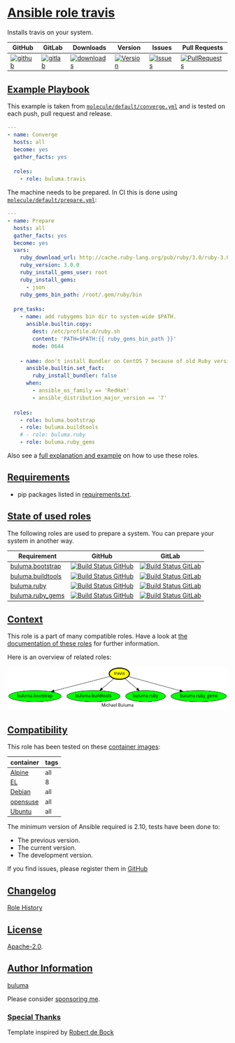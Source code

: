 # [Ansible role travis](#travis)

Installs travis on your system.

|GitHub|GitLab|Downloads|Version|Issues|Pull Requests|
|------|------|-------|-------|------|-------------|
|[![github](https://github.com/buluma/ansible-role-travis/workflows/Ansible%20Molecule/badge.svg)](https://github.com/buluma/ansible-role-travis/actions)|[![gitlab](https://gitlab.com/shadowwalker/ansible-role-travis/badges/master/pipeline.svg)](https://gitlab.com/shadowwalker/ansible-role-travis)|[![downloads](https://img.shields.io/ansible/role/d/4863)](https://galaxy.ansible.com/buluma/travis)|[![Version](https://img.shields.io/github/release/buluma/ansible-role-travis.svg)](https://github.com/buluma/ansible-role-travis/releases/)|[![Issues](https://img.shields.io/github/issues/buluma/ansible-role-travis.svg)](https://github.com/buluma/ansible-role-travis/issues/)|[![PullRequests](https://img.shields.io/github/issues-pr-closed-raw/buluma/ansible-role-travis.svg)](https://github.com/buluma/ansible-role-travis/pulls/)|

## [Example Playbook](#example-playbook)

This example is taken from [`molecule/default/converge.yml`](https://github.com/buluma/ansible-role-travis/blob/master/molecule/default/converge.yml) and is tested on each push, pull request and release.

```yaml
---
- name: Converge
  hosts: all
  become: yes
  gather_facts: yes

  roles:
    - role: buluma.travis
```

The machine needs to be prepared. In CI this is done using [`molecule/default/prepare.yml`](https://github.com/buluma/ansible-role-travis/blob/master/molecule/default/prepare.yml):

```yaml
---
- name: Prepare
  hosts: all
  gather_facts: yes
  become: yes
  vars:
    ruby_download_url: http://cache.ruby-lang.org/pub/ruby/3.0/ruby-3.0.0.tar.gz
    ruby_version: 3.0.0
    ruby_install_gems_user: root
    ruby_install_gems:
      - json
    ruby_gems_bin_path: /root/.gem/ruby/bin

  pre_tasks:
    - name: add rubygems bin dir to system-wide $PATH.
      ansible.builtin.copy:
        dest: /etc/profile.d/ruby.sh
        content: 'PATH=$PATH:{{ ruby_gems_bin_path }}'
        mode: 0644

    - name: don't install Bundler on CentOS 7 because of old Ruby version.
      ansible.builtin.set_fact:
        ruby_install_bundler: false
      when:
        - ansible_os_family == 'RedHat'
        - ansible_distribution_major_version == '7'

  roles:
    - role: buluma.bootstrap
    - role: buluma.buildtools
    # - role: buluma.ruby
    - role: buluma.ruby_gems
```

Also see a [full explanation and example](https://buluma.github.io/how-to-use-these-roles.html) on how to use these roles.


## [Requirements](#requirements)

- pip packages listed in [requirements.txt](https://github.com/buluma/ansible-role-travis/blob/master/requirements.txt).

## [State of used roles](#state-of-used-roles)

The following roles are used to prepare a system. You can prepare your system in another way.

| Requirement | GitHub | GitLab |
|-------------|--------|--------|
|[buluma.bootstrap](https://galaxy.ansible.com/buluma/bootstrap)|[![Build Status GitHub](https://github.com/buluma/ansible-role-bootstrap/workflows/Ansible%20Molecule/badge.svg)](https://github.com/buluma/ansible-role-bootstrap/actions)|[![Build Status GitLab](https://gitlab.com/shadowwalker/ansible-role-bootstrap/badges/master/pipeline.svg)](https://gitlab.com/shadowwalker/ansible-role-bootstrap)|
|[buluma.buildtools](https://galaxy.ansible.com/buluma/buildtools)|[![Build Status GitHub](https://github.com/buluma/ansible-role-buildtools/workflows/Ansible%20Molecule/badge.svg)](https://github.com/buluma/ansible-role-buildtools/actions)|[![Build Status GitLab](https://gitlab.com/shadowwalker/ansible-role-buildtools/badges/master/pipeline.svg)](https://gitlab.com/shadowwalker/ansible-role-buildtools)|
|[buluma.ruby](https://galaxy.ansible.com/buluma/ruby)|[![Build Status GitHub](https://github.com/buluma/ansible-role-ruby/workflows/Ansible%20Molecule/badge.svg)](https://github.com/buluma/ansible-role-ruby/actions)|[![Build Status GitLab](https://gitlab.com/shadowwalker/ansible-role-ruby/badges/master/pipeline.svg)](https://gitlab.com/shadowwalker/ansible-role-ruby)|
|[buluma.ruby_gems](https://galaxy.ansible.com/buluma/ruby_gems)|[![Build Status GitHub](https://github.com/buluma/ansible-role-ruby_gems/workflows/Ansible%20Molecule/badge.svg)](https://github.com/buluma/ansible-role-ruby_gems/actions)|[![Build Status GitLab](https://gitlab.com/shadowwalker/ansible-role-ruby_gems/badges/master/pipeline.svg)](https://gitlab.com/shadowwalker/ansible-role-ruby_gems)|

## [Context](#context)

This role is a part of many compatible roles. Have a look at [the documentation of these roles](https://buluma.github.io/) for further information.

Here is an overview of related roles:

![dependencies](https://raw.githubusercontent.com/buluma/ansible-role-travis/png/requirements.png "Dependencies")

## [Compatibility](#compatibility)

This role has been tested on these [container images](https://hub.docker.com/u/buluma):

|container|tags|
|---------|----|
|[Alpine](https://hub.docker.com/repository/docker/buluma/alpine/general)|all|
|[EL](https://hub.docker.com/repository/docker/buluma/enterpriselinux/general)|8|
|[Debian](https://hub.docker.com/repository/docker/buluma/debian/general)|all|
|[opensuse](https://hub.docker.com/repository/docker/buluma/opensuse/general)|all|
|[Ubuntu](https://hub.docker.com/repository/docker/buluma/ubuntu/general)|all|

The minimum version of Ansible required is 2.10, tests have been done to:

- The previous version.
- The current version.
- The development version.

If you find issues, please register them in [GitHub](https://github.com/buluma/ansible-role-travis/issues)

## [Changelog](#changelog)

[Role History](https://github.com/buluma/ansible-role-travis/blob/master/CHANGELOG.md)

## [License](#license)

[Apache-2.0](https://github.com/buluma/ansible-role-travis/blob/master/LICENSE).

## [Author Information](#author-information)

[buluma](https://buluma.github.io/)

Please consider [sponsoring me](https://github.com/sponsors/buluma).

### [Special Thanks](#special-thanks)

Template inspired by [Robert de Bock](https://github.com/robertdebock)

